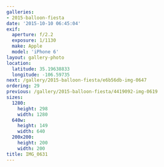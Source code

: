 ```yaml
---
galleries:
- 2015-balloon-fiesta
date: '2015-10-10 06:45:04'
exif:
  aperture: f/2.2
  exposure: 1/1130
  make: Apple
  model: 'iPhone 6'
layout: gallery-photo
location:
  latitude: 35.19638833
  longitude: -106.59735
next: /gallery/2015-balloon-fiesta/e6b56db-img-0647
ordering: 29
previous: /gallery/2015-balloon-fiesta/4419092-img-0619
sizes:
  1280:
    height: 298
    width: 1280
  640w:
    height: 149
    width: 640
  200x200:
    height: 200
    width: 200
title: IMG_0631
---
```

